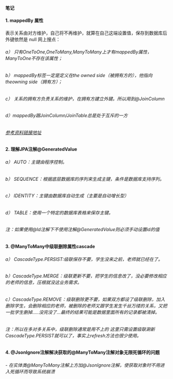 #### 笔记

#### 1. mappedBy 属性
表示关系由对方维护，自己将不再维护，就算在自己这端设置值，保存到数据库后外键依然是 null
网上搜点：
###### a） 只有OneToOne,OneToMany,ManyToMany上才有mappedBy属性，ManyToOne不存在该属性；
###### b） mappedBy标签一定是定义在the owned side（被拥有方的），他指向theowning side（拥有方）；
###### c） 关系的拥有方负责关系的维护，在拥有方建立外键。所以用到@JoinColumn
###### d）mappedBy跟JoinColumn/JoinTable总是处于互斥的一方
###### [参考资料链接地址](http://blog.csdn.net/denker2012/article/details/9071097)

#### 2. 理解JPA注解@GeneratedValue
###### a） AUTO：主键由程序控制。
###### b） SEQUENCE：根据底层数据库的序列来生成主键，条件是数据库支持序列。
###### c） IDENTITY：主键由数据库自动生成（主要是自动增长型）
###### d） TABLE：使用一个特定的数据库表格来保存主键。
###### 注：如果使用@Id注解下不使用注解@GeneratedValue则必须手动设置id的值

#### 3. @ManyToMany中级联删除属性cascade
###### a） CascadeType.PERSIST:级联保存不要，学生没来之前，老师就已经在了。 
###### b）CascadeType.MERGE：级联更新不要，把学生的信息改了，没必要修改相应的老师的信息，压根就没这业务需求。 
###### c）CascadeType.REMOVE：级联删除更不要，如果双方都设了级联删除，加入删除学生，会删除相应的老师，被删除的老师又跟学生发生千丝万缕的关系，又把一批学生删掉.....没完没了...最终的结果可能是数据里面所有的记录都被清掉。 
###### 注：所以在多对多关系中，级联删除通常是用不上的 这里只需设置级联涮新CascadeType.PERSIST就可以了，事实上refresh方法也很少使用。 

#### 4. @JsonIgnore注解解决获取的@ManyToMany注解对象无限死循环的问题
###### - 在实体类@ManyToMany注解上方加@JsonIgnore注解，使获取对象时不用进入死循环而导致系统崩溃
